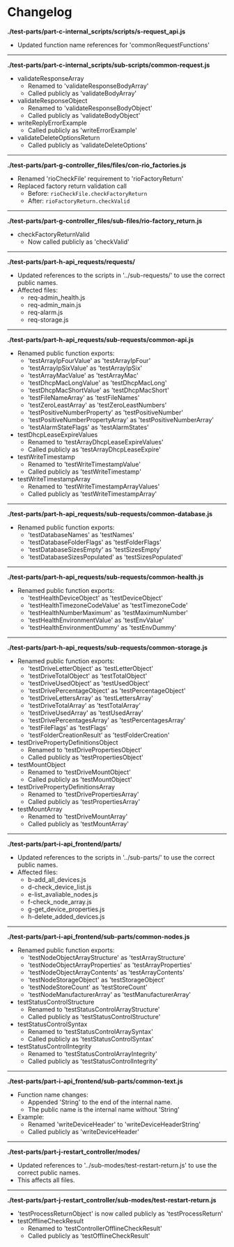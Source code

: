 # Changelog

**./test-parts/part-c-internal_scripts/scripts/s-request_api.js**
* Updated function name references for 'commonRequestFunctions'

---

**./test-parts/part-c-internal_scripts/sub-scripts/common-request.js**
* validateResponseArray
	* Renamed to 'validateResponseBodyArray'
	* Called publicly as 'validateBodyArray'
* validateResponseObject
	* Renamed to 'validateResponseBodyObject'
	* Called publicly as 'validateBodyObject'
* writeReplyErrorExample
	* Called publicly as 'writeErrorExample'
* validateDeleteOptionsReturn
	* Called publicly as 'validateDeleteOptions'

---

**./test-parts/part-g-controller_files/files/con-rio_factories.js**
* Renamed 'rioCheckFile' requirement to 'rioFactoryReturn'
* Replaced factory return validation call
	* Before: `rioCheckFile.checkFactoryReturn`
	* After: `rioFactoryReturn.checkValid`

---

**./test-parts/part-g-controller_files/sub-files/rio-factory_return.js**
* checkFactoryReturnValid
	* Now called publicly as 'checkValid'

---

**./test-parts/part-h-api_requests/requests/**
* Updated references to the scripts in '../sub-requests/' to use the correct public names.
* Affected files:
	* req-admin_health.js
	* req-admin_main.js
	* req-alarm.js
	* req-storage.js

---

**./test-parts/part-h-api_requests/sub-requests/common-api.js**
* Renamed public function exports:
	* 'testArrayIpFourValue' as 'testArrayIpFour'
	* 'testArrayIpSixValue' as 'testArrayIpSix'
	* 'testArrayMacValue' as 'testArrayMac'
	* 'testDhcpMacLongValue' as 'testDhcpMacLong'
	* 'testDhcpMacShortValue' as 'testDhcpMacShort'
	* 'testFileNameArray' as 'testFileNames'
	* 'testZeroLeastArray' as 'testZeroLeastNumbers'
	* 'testPositiveNumberProperty' as 'testPositiveNumber'
	* 'testPositiveNumberPropertyArray' as 'testPositiveNumberArray'
	* 'testAlarmStateFlags' as 'testAlarmStates'
* testDhcpLeaseExpireValues
	* Renamed to 'testArrayDhcpLeaseExpireValues'
	* Called publicly as 'testArrayDhcpLeaseExpire'
* testWriteTimestamp
	* Renamed to 'testWriteTimestampValue'
	* Called publicly as 'testWriteTimestamp'
* testWriteTimestampArray
	* Renamed to 'testWriteTimestampArrayValues'
	* Called publicly as 'testWriteTimestampArray'

---

**./test-parts/part-h-api_requests/sub-requests/common-database.js**
* Renamed public function exports:
	* 'testDatabaseNames' as 'testNames'
	* 'testDatabaseFolderFlags' as 'testFolderFlags'
	* 'testDatabaseSizesEmpty' as 'testSizesEmpty'
	* 'testDatabaseSizesPopulated' as 'testSizesPopulated'

---

**./test-parts/part-h-api_requests/sub-requests/common-health.js**
* Renamed public function exports:
	* 'testHealthDeviceObject' as 'testDeviceObject'
	* 'testHealthTimezoneCodeValue' as 'testTimezoneCode'
	* 'testHealthNumberMaximum' as 'testMaximumNumber'
	* 'testHealthEnvironmentValue' as 'testEnvValue'
	* 'testHealthEnvironmentDummy' as 'testEnvDummy'

---

**./test-parts/part-h-api_requests/sub-requests/common-storage.js**
* Renamed public function exports:
	* 'testDriveLetterObject' as 'testLetterObject'
	* 'testDriveTotalObject' as 'testTotalObject'
	* 'testDriveUsedObject' as 'testUsedObject'
	* 'testDrivePercentageObject' as 'testPercentageObject'
	* 'testDriveLettersArray' as 'testLettersArray'
	* 'testDriveTotalArray' as 'testTotalArray'
	* 'testDriveUsedArray' as 'testUsedArray'
	* 'testDrivePercentagesArray' as 'testPercentagesArray'
	* 'testFileFlags' as 'testFlags'
	* 'testFolderCreationResult' as 'testFolderCreation'
* testDrivePropertyDefinitionsObject
	* Renamed to 'testDrivePropertiesObject'
	* Called publicly as 'testPropertiesObject'
* testMountObject
	* Renamed to 'testDriveMountObject'
	* Called publicly as 'testMountObject'
* testDrivePropertyDefinitionsArray
	* Renamed to 'testDrivePropertiesArray'
	* Called publicly as 'testPropertiesArray'
* testMountArray
	* Renamed to 'testDriveMountArray'
	* Called publicly as 'testMountArray'

---

**./test-parts/part-i-api_frontend/parts/**
* Updated references to the scripts in '../sub-parts/' to use the correct public names.
* Affected files:
	* b-add_all_devices.js
	* d-check_device_list.js
	* e-list_avaliable_nodes.js
	* f-check_node_array.js
	* g-get_device_properties.js
	* h-delete_added_devices.js

---

**./test-parts/part-i-api_frontend/sub-parts/common-nodes.js**
* Renamed public function exports:
	* 'testNodeObjectArrayStructure' as 'testArrayStructure'
	* 'testNodeObjectArrayProperties' as 'testArrayProperties'
	* 'testNodeObjectArrayContents' as 'testArrayContents'
	* 'testNodeStorageObject' as 'testStorageObject'
	* 'testNodeStoreCount' as 'testStoreCount'
	* 'testNodeManufacturerArray' as 'testManufacturerArray'
* testStatusControlStructure
	* Renamed to 'testStatusControlArrayStructure'
	* Called publicly as 'testStatusControlStructure'
* testStatusControlSyntax
	* Renamed to 'testStatusControlArraySyntax'
	* Called publicly as 'testStatusControlSyntax'
* testStatusControlIntegrity
	* Renamed to 'testStatusControlArrayIntegrity'
	* Called publicly as 'testStatusControlIntegrity'

---

**./test-parts/part-i-api_frontend/sub-parts/common-text.js**
* Function name changes:
	* Appended 'String' to the end of the internal name.
	* The public name is the internal name without 'String'
* Example:
	* Renamed 'writeDeviceHeader' to 'writeDeviceHeaderString'
	* Called publicly as 'writeDeviceHeader'

---

**./test-parts/part-j-restart_controller/modes/**
* Updated references to '../sub-modes/test-restart-return.js' to use the correct public names.
* This affects all files.

---

**./test-parts/part-j-restart_controller/sub-modes/test-restart-return.js**
* 'testProcessReturnObject' is now called publicly as 'testProcessReturn'
* testOfflineCheckResult
	* Renamed to 'testControllerOfflineCheckResult'
	* Called publicly as 'testOfflineCheckResult'
